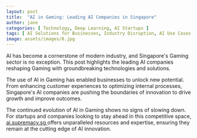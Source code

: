 ```yaml
---
layout: post
title:  "AI in Gaming: Leading AI Companies in Singapore"
author: jane
categories: [ Technology, Deep Learning, AI Startups ]
tags: [ AI Solutions for Businesses, Industry Disruption, AI Use Cases ]
image: assets/images/8.jpg
---
```


AI has become a cornerstone of modern industry, and Singapore's Gaming sector is no exception. This post highlights the leading AI companies reshaping Gaming with groundbreaking technologies and solutions.

The use of AI in Gaming has enabled businesses to unlock new potential. From enhancing customer experiences to optimizing internal processes, Singapore's AI companies are pushing the boundaries of innovation to drive growth and improve outcomes.

The continued evolution of AI in Gaming shows no signs of slowing down. For startups and companies looking to stay ahead in this competitive space, <a href="https://ai.supremacy.sg" target="_blank"> ai.supremacy.sg </a> offers unparalleled resources and expertise, ensuring they remain at the cutting edge of AI innovation.
